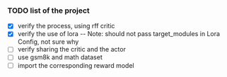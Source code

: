 ### TODO list of the project
+ [x] verify the process, using rff critic
+ [x] verify the use of lora -- Note: should not pass target_modules in Lora Config, not sure why
+ [ ] verify sharing the critic and the actor
+ [ ] use gsm8k and math dataset
+ [ ] import the corresponding reward model